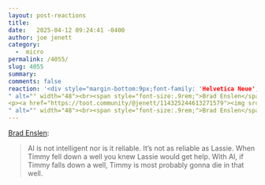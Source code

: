 ```yaml
---
layout: post-reactions
title:  
date:   2025-04-12 09:24:41 -0400
author: joe jenett
category:
  -  micro
permalink: /4055/
slug: 4055
summary: 
comments: false
reaction: '<div style="margin-bottom:9px;font-family: 'Helvetica Neue',Helvetica,Arial,sans-serif;font-weight:600;font-size:1rem;">Reactions:</div><p><a href="https://toot.community/@jenett/114325244613271579"><img src="https://static.toot.community/cache/accounts/avatars/109/326/597/713/827/183/original/c442790693c58a6f.gif
" alt="" width="48"><br><span style="font-size:.9rem;">Brad Enslen</span></a></p>
<p><a href="https://toot.community/@jenett/114325244613271579"><img src="https://static.toot.community/cache/accounts/avatars/109/326/597/713/827/183/original/c442790693c58a6f.gif
" alt="" width="48"><br><span style="font-size:.9rem;">Brad Enslen</span></a></p>'
---
```

<a href="https://ramblinggit.com/2025/04/12/ai-is-not-intelligent-nor.html">Brad Enslen</a>:
<blockquote>
<p>
AI is not intelligent nor is it reliable. It’s not as reliable as Lassie. When Timmy fell down a well you knew Lassie would get help. With AI, if Timmy falls down a well, Timmy is most probably gonna die in that well.
</p>
</blockquote>

<a rel="syndication" href="https://toot.community/@jenett/114325244613271579"></a>
<a href="https://brid.gy/publish/mastodon"></a>